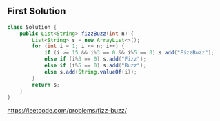 ## First Solution

```java
class Solution {
    public List<String> fizzBuzz(int n) {
        List<String> s = new ArrayList<>();
        for (int i = 1; i <= n; i++) {
            if (i >= 15 && i%3 == 0 && i%5 == 0) s.add("FizzBuzz");
            else if (i%3 == 0) s.add("Fizz");
            else if (i%5 == 0) s.add("Buzz");
            else s.add(String.valueOf(i));
        }
        return s;
    }
}
```

https://leetcode.com/problems/fizz-buzz/